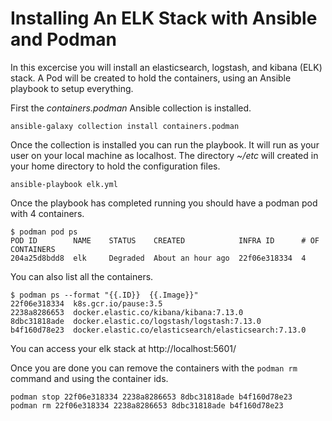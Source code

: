 # Installing An ELK Stack with Ansible and Podman

In this excercise you will install an elasticsearch, logstash, and kibana (ELK) stack.
A Pod will be created to hold the containers, using an Ansible playbook to setup
everything.

First the _containers.podman_ Ansible collection is installed.

```console
ansible-galaxy collection install containers.podman
```

Once the collection is installed you can run the playbook. It will run as your user
on your local machine as localhost. The directory _~/etc_ will created in your
home directory to hold the configuration files.

```console
ansible-playbook elk.yml
```

Once the playbook has completed running you should have a podman pod with 4 containers.

```console
$ podman pod ps
POD ID        NAME    STATUS    CREATED            INFRA ID      # OF CONTAINERS
204a25d8bdd8  elk     Degraded  About an hour ago  22f06e318334  4
```

You can also list all the containers.

```console
$ podman ps --format "{{.ID}}  {{.Image}}"
22f06e318334  k8s.gcr.io/pause:3.5
2238a8286653  docker.elastic.co/kibana/kibana:7.13.0
8dbc31818ade  docker.elastic.co/logstash/logstash:7.13.0
b4f160d78e23  docker.elastic.co/elasticsearch/elasticsearch:7.13.0
```

You can access your elk stack at http://localhost:5601/

Once you are done you can remove the containers with the `podman rm` command and 
using the container ids.

```console
podman stop 22f06e318334 2238a8286653 8dbc31818ade b4f160d78e23
podman rm 22f06e318334 2238a8286653 8dbc31818ade b4f160d78e23
```
